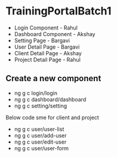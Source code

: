 # TrainingPortalBatch1 
- Login Component  - Rahul
- Dashboard Component - Akshay
- Setting Page - Bargavi
- User Detail Page -  Bargavi
- Client Detail Page - Akshay
- Project Detail Page - Rahul

## Create a new component
- ng g c login/login 
- ng g c dashboard/dashboard 
- ng g c setting/setting 

Below code sme for client and project
- ng g c user/user-list 
- ng g c user/add-user
- ng g c user/edit-user
- ng g c user/user-form


